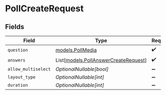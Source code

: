 # PollCreateRequest


## Fields

| Field                                                                        | Type                                                                         | Required                                                                     | Description                                                                  |
| ---------------------------------------------------------------------------- | ---------------------------------------------------------------------------- | ---------------------------------------------------------------------------- | ---------------------------------------------------------------------------- |
| `question`                                                                   | [models.PollMedia](../models/pollmedia.md)                                   | :heavy_check_mark:                                                           | N/A                                                                          |
| `answers`                                                                    | List[[models.PollAnswerCreateRequest](../models/pollanswercreaterequest.md)] | :heavy_check_mark:                                                           | N/A                                                                          |
| `allow_multiselect`                                                          | *OptionalNullable[bool]*                                                     | :heavy_minus_sign:                                                           | N/A                                                                          |
| `layout_type`                                                                | *OptionalNullable[int]*                                                      | :heavy_minus_sign:                                                           | N/A                                                                          |
| `duration`                                                                   | *OptionalNullable[int]*                                                      | :heavy_minus_sign:                                                           | N/A                                                                          |